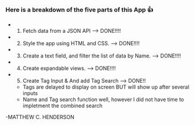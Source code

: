 ### Here is a breakdown of the five parts of this App :+1:

* 1) Fetch data from a JSON API
--> DONE!!!!
* 2) Style the app using HTML and CSS.
--> DONE!!!!
* 3) Create a text field, and filter the list of data by Name.
--> DONE!!!!
* 4) Create expandable views.
--> DONE!!!!
* 5) Create Tag Input & And add Tag Search
--> DONE!! 
  * Tags are delayed to display on screen BUT will show up after several inputs
  * Name and Tag search function well, however I did not have time to impletment the combined search
  
-MATTHEW C. HENDERSON

